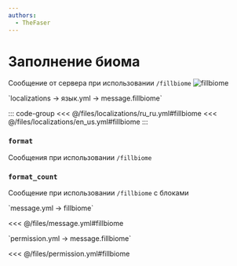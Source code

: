 ```yaml
---
authors:
  - TheFaser
---
```


# Заполнение биома

<!--@include: @/parts/vanillaWarn.md#command-->

Сообщение от сервера при использовании `/fillbiome`
![fillbiome](/fillbiome.png)

[//]: # (localization)
<!--@include: @/parts/words.md#localization--> 
<!--@include: @/parts/words.md#path--> `localizations → язык.yml → message.fillbiome`

<!--@include: @/parts/words.md#default--> 

::: code-group
<<< @/files/localizations/ru_ru.yml#fillbiome
<<< @/files/localizations/en_us.yml#fillbiome
:::

### `format`

Сообщения при использовании `/fillbiome`

### `format_count`

Сообщение при использовании `/fillbiome` с блоками

[//]: # (message.yml)
<!--@include: @/parts/words.md#setting-->
<!--@include: @/parts/words.md#path--> `message.yml → fillbiome`

<!--@include: @/parts/words.md#default-->
<<< @/files/message.yml#fillbiome

<!--@include: @/parts/enable.md-->

<!--@include: @/parts/range.md-->
<!--@include: @/parts/destination.md-->
<!--@include: @/parts/sound.md-->

[//]: # (permission.yml)
<!--@include: @/parts/words.md#permission-->
<!--@include: @/parts/words.md#path--> `permission.yml → message.fillbiome`

<!--@include: @/parts/words.md#default-->
<<< @/files/permission.yml#fillbiome

<!--@include: @/parts/permission/permissionTier3.md-->
<!--@include: @/parts/permission/sound.md-->